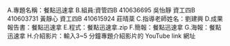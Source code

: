   
 A.專題名稱：餐點迅速拿
 B.組員:資管四B 410636695 吳怡靜 
        資工四B 410603731 黃靜心
        資工四B 410615924 莊晴棻
 C.指導老師姓名：劉建興
 D.成果報告書：餐點迅速拿
 E.程式：餐點迅速拿.zip
 F.簡報：餐點迅速拿
 G.海報：餐點迅速拿
 H.介紹影片：輸入3~5 分鐘專題介紹影片的 YouTube link 網址
